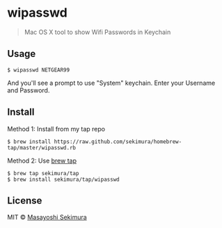 # wipasswd

> Mac OS X tool to show Wifi Passwords in Keychain

## Usage

```
$ wipasswd NETGEAR99
```

And you'll see a prompt to use "System" keychain. Enter your Username and Password.


## Install

Method 1: Install from my tap repo

```
$ brew install https://raw.github.com/sekimura/homebrew-tap/master/wipasswd.rb
```

Method 2: Use [brew tap](https://github.com/Homebrew/homebrew/blob/master/share/doc/homebrew/brew-tap.md)

```
$ brew tap sekimura/tap
$ brew install sekimura/tap/wipasswd
```

## License

MIT © [Masayoshi Sekimura](http://sekimura.org)

